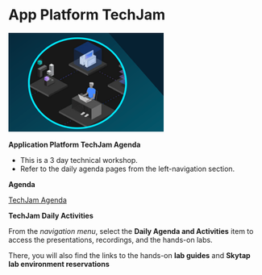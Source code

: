 # App Platform TechJam

![](images/techjam.png)


**Application Platform TechJam Agenda**

  - This is a 3 day technical workshop.  
  - Refer to the daily agenda pages from the left-navigation section.
  
  

**Agenda**

[TechJam Agenda](https://ibm.box.com/v/TechJam-Agenda-app-platform)



**TechJam Daily Activities**


From the _navigation menu_, select the **Daily Agenda and Activities** item to access the presentations, recordings, and the hands-on labs. 

There, you will also find the links to the hands-on **lab guides** and **Skytap lab environment reservations** 



